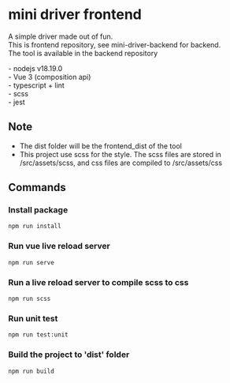 # mini driver frontend
<p>
  A simple driver made out of fun.<br/>
  This is frontend repository, see 
  mini-driver-backend for backend.<br/>
  The tool is available in the backend repository
</p>
<p>
- nodejs v18.19.0</br>
- Vue 3 (composition api)</br>
- typescript + lint</br>
- scss</br>
- jest
</p>

## Note
<ul>
  <li>
    The dist folder will be the frontend_dist of the tool
  </li>
  <li>
    This project use scss for the style. The scss files are stored in /src/assets/scss, and css files are compiled to /src/assets/css
  </li>
</ul>

## Commands
### Install package
```
npm run install
```

### Run vue live reload server
```
npm run serve
```

### Run a live reload server to compile scss to css
```
npm run scss
```

### Run unit test
```
npm run test:unit
```

### Build the project to 'dist' folder
```
npm run build
```
